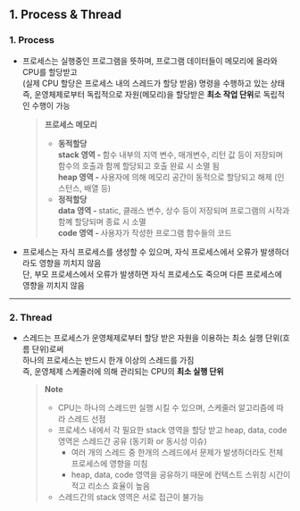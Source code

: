 ## 1. Process & Thread

### 1. Process

- 프로세스는 실행중인 프로그램을 뜻하며, 프로그램 데이터들이 메모리에 올라와 CPU를 할당받고 <br>
  (실제 CPU 할당은 프로세스 내의 스레드가 할당 받음) 명령을 수행하고 있는 상태 <br>
  즉, 운영체제로부터 독립적으로 자원(메모리)을 할당받은 <b>최소 작업 단위</b>로 독립적인 수행이 가능 <br>

  > **프로세스 메모리** 
  > - **동적할당** <br>
  > <b>stack 영역 - </b> 함수 내부의 지역 변수, 매개변수, 리턴 값 등이 저장되며 함수의 호출과 함께 할당되고 호출 완료 시 소멸 됨 <br>
  > <b>heap 영역 - </b> 사용자에 의해 메모리 공간이 동적으로 할당되고 해제 (인스턴스, 배열 등) <br>
  > - **정적할당** <br>
  > <b>data 영역 - </b> static, 클래스 변수, 상수 등이 저장되며 프로그램의 시작과 함꼐 할당되며 종료 시 소멸 <br>
  > <b>code 영역 - </b> 사용자가 작성한 프로그램 함수들의 코드

- 프로세스는 자식 프로세스를 생성할 수 있으며, 자식 프로세스에서 오류가 발생하더라도 영향을 끼치지 않음 <br>
  단, 부모 프로세스에서 오류가 발생하면 자식 프로세스도 죽으며 다른 프로세스에 영향을 끼치지 않음

---

### 2. Thread

- 스레드는 프로세스가 운영체제로부터 할당 받은 자원을 이용하는 최소 실행 단위(흐름 단위)로써 <br>
  하나의 프로세스는 반드시 한개 이상의 스레드를 가짐 <br>
  즉, 운영체제 스케줄러에 의해 관리되는 CPU의 <b>최소 실행 단위</b>

  > **Note** <br>
  > - CPU는 하나의 스레드만 실행 시킬 수 있으며, 스케줄러 알고리즘에 따라 스레드 선점
  > - 프로세스 내에서 각 필요한 stack 영역을 할당 받고 heap, data, code 영역은 스레드간 공유 (동기화 or 동시성 이슈)
  >   - 여러 개의 스레드 중 한개의 스레드에서 문제가 발생하더라도 전체 프로세스에 영향을 미침
  >   - heap, data, code 영역을 공유하기 때문에 컨텍스트 스위칭 시간이 적고 리소스 효율이 높음
  > - 스레드간의 stack 영역은 서로 접근이 불가능
  
